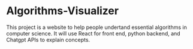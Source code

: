 # Algorithms-Visualizer

This project is a website to help people undertand essential algorithms in computer science. It will use React for front end, python backend, and Chatgpt APIs to explain concepts.
